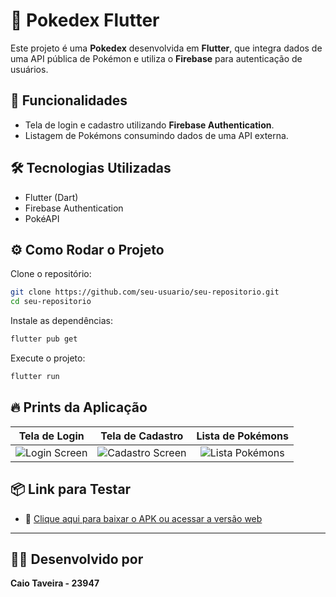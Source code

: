 # 📱 Pokedex Flutter

Este projeto é uma **Pokedex** desenvolvida em **Flutter**, que integra dados de uma API pública de Pokémon e utiliza o **Firebase** para autenticação de usuários.

## 🚀 Funcionalidades

- Tela de login e cadastro utilizando **Firebase Authentication**.
- Listagem de Pokémons consumindo dados de uma API externa.

## 🛠️ Tecnologias Utilizadas

- Flutter (Dart)
- Firebase Authentication
- PokéAPI

## ⚙️ Como Rodar o Projeto

Clone o repositório:

```bash
git clone https://github.com/seu-usuario/seu-repositorio.git
cd seu-repositorio
```

Instale as dependências:

```bash
flutter pub get
```

Execute o projeto:

```bash
flutter run
```

## 🔥 Prints da Aplicação

| Tela de Login | Tela de Cadastro | Lista de Pokémons |
|:-------------:|:----------------:|:-----------------:|
| ![Login Screen](link_da_imagem_login) | ![Cadastro Screen](link_da_imagem_cadastro) | ![Lista Pokémons](link_da_imagem_lista) |

## 📦 Link para Testar

- 🔗 [Clique aqui para baixar o APK ou acessar a versão web](link_para_o_apk_ou_web)

---

## 👨‍🎓 Desenvolvido por

**Caio Taveira - 23947**